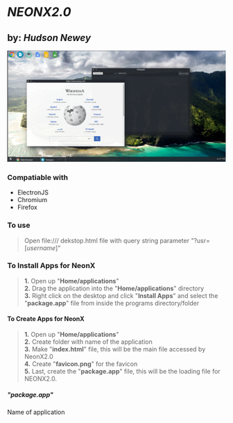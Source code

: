 # **_NEONX2.0_**

## by: **_Hudson Newey_**

![a screenshot of the NeonX desktop environment](Home/Pictures/demoImage.png "Screenshot of Desktop Environment")

### Compatiable with

* ElectronJS
* Chromium
* Firefox

### To use

> Open file:/// dekstop.html file with query string parameter "?usr=[_username_]"

### To Install Apps for NeonX

> **1.** Open up "**Home/applications**"  
> **2.** Drag the application into the "**Home/applications**" directory  
> **3.** Right click on the desktop and click "**Install Apps**" and select the "**package.app**" file from inside the programs directory/folder  

#### To Create Apps for NeonX

> **1.** Open up "**Home/applications**"  
> **2.** Create folder with name of the application  
> **3.** Make "**index.html**" file, this will be the main file accessed by NeonX2.0  
> **4.** Create "**favicon.png**" for the favicon  
> **5.** Last, create the "**package.app**" file, this will be the loading file for NEONX2.0.  

##### "**_package.app_**"

Name of application
